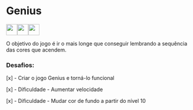# Genius

<img src="https://cdn.jsdelivr.net/gh/devicons/devicon/icons/css3/css3-plain-wordmark.svg" width="30px" height="30px"/><img src="https://cdn.jsdelivr.net/gh/devicons/devicon/icons/html5/html5-plain-wordmark.svg" width="30px" height="30px"/><img src="https://cdn.jsdelivr.net/gh/devicons/devicon/icons/javascript/javascript-plain.svg" width="30px" height="30px"/>

O objetivo do jogo é ir o mais longe que conseguir lembrando a sequência das cores que acendem.

### Desafios:

[x] - Criar o jogo Genius e torná-lo funcional

[x] - Dificuldade - Aumentar velocidade

[x] - Dificuldade - Mudar cor de fundo a partir do nível 10
